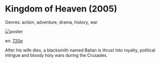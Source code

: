 # Kingdom of Heaven (2005)

Genres: action, adventure, drama, history, war

![poster](http://image.tmdb.org/t/p/w500/aB4urkgTxBURJMUkd0kceDD7FUM.jpg)

en:
  [720p](magnet:?xt=urn:btih:A4606E5675AB5880C21B70961F897F01258B0465&tr=udp://glotorrents.pw:6969/announce&tr=udp://tracker.opentrackr.org:1337/announce&tr=udp://torrent.gresille.org:80/announce&tr=udp://tracker.openbittorrent.com:80&tr=udp://tracker.coppersurfer.tk:6969&tr=udp://tracker.leechers-paradise.org:6969&tr=udp://p4p.arenabg.ch:1337&tr=udp://tracker.internetwarriors.net:1337)
  


After his wife dies, a blacksmith named Balian is thrust into royalty, political intrigue and bloody holy wars during the Crusades.